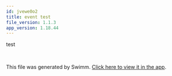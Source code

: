 ```yaml
---
id: jvewe0o2
title: event test
file_version: 1.1.3
app_version: 1.18.44
---
```


test

<br/>

This file was generated by Swimm. [Click here to view it in the app](https://app.swimm.io/repos/Z2l0aHViJTNBJTNBY3NoYXJwLXNoYXVsLXRlc3QlM0ElM0Fzd2ltbWlv/docs/jvewe0o2).
